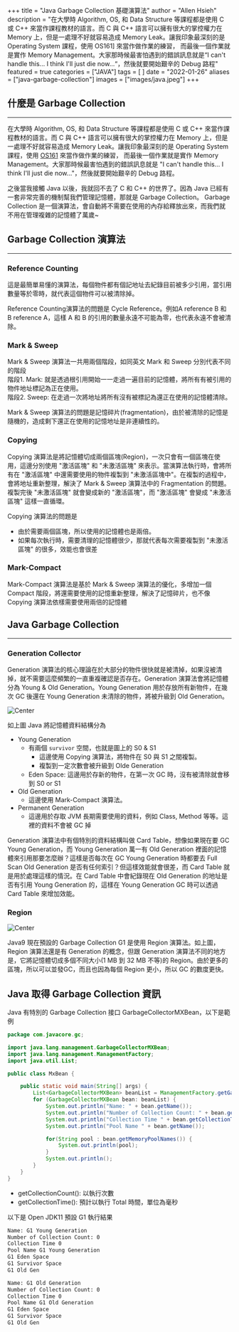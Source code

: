 +++
title = "Java Garbage Collection 基礎演算法"
author = "Allen Hsieh"
description = "在大學時 Algorithm, OS, 和 Data Structure 等課程都是使用 C 或 C++ 來當作課程教材的語言。而 C 與 C++ 語言可以擁有很大的掌控權力在 Memory 上，但是一處理不好就容易造成 Memory Leak。讓我印象最深刻的是 Operating System 課程，使用 OS161] 來當作做作業的練習， 而最後一個作業就是實作 Memory Management。大家那時候最害怕遇到的錯誤訊息就是“I can't handle this... I think I'll just die now...“，然後就要開始艱辛的 Debug 路程"
featured = true
categories = ["JAVA"]
tags = [
]
date = "2022-01-26"
aliases = ["java-garbage-collection"]
images = ["images/java.jpeg"]
+++

## 什麼是 Garbage Collection
---
在大學時 Algorithm, OS, 和 Data Structure 等課程都是使用 C 或 C++ 來當作課程教材的語言。而 C 與 C++ 語言可以擁有很大的掌控權力在 Memory 上，但是一處理不好就容易造成 Memory Leak。讓我印象最深刻的是 Operating System 課程，使用 [OS161](http://www.os161.org/) 來當作做作業的練習， 而最後一個作業就是實作 Memory Management。大家那時候最害怕遇到的錯誤訊息就是 "I can't handle this... I think I'll just die now..."，然後就要開始艱辛的 Debug 路程。

之後當我接觸 Java 以後，我就回不去了 C 和 C++ 的世界了。因為 Java 已經有一套非常完善的機制幫我們管理記憶體，那就是 Garbage Collection。 Garbage Collection 是一個演算法，會自動將不需要在使用的內存給釋放出來，而我們就不用在管理複雜的記憶體了萬歲~

## Garbage Collection 演算法
---
### Reference Counting
這是最簡單易懂的演算法，每個物件都有個記地址去紀錄目前被多少引用，當引用數量等於零時，就代表這個物件可以被清除掉。

Reference Counting演算法的問題是 Cycle Reference。例如A reference B 和 B reference A，這樣 A 和 B 的引用的數量永遠不可能為零，也代表永遠不會被清除。

### Mark & Sweep
Mark & Sweep 演算法一共用兩個階段，如同英文 Mark 和 Sweep 分別代表不同的階段<br>
階段1. Mark: 就是透過根引用開始一一走過一遍目前的記憶體，將所有有被引用的物件地址標記為正在使用。<br>
階段2. Sweep: 在走過一次將地址將所有沒有被標記為還正在使用的記憶體清除。

Mark & Sweep 演算法的問題是記憶碎片(fragmentation)，由於被清除的記憶是隨機的，造成剩下還正在使用的記憶地址是非連續性的。

### Copying 
Copying 演算法是將記憶體切成兩個區塊(Region)，一次只會有一個區塊在使用，這邊分別使用 "激活區塊" 和 "未激活區塊" 來表示。當演算法執行時，會將所有在 "激活區塊" 中還需要使用的物件複製到 "未激活區塊中"。在複製的過程中，會將地址重新整理，解決了 Mark & Sweep 演算法中的 Fragmentation 的問題。複製完後 "未激活區塊" 就會變成新的 "激活區塊"，而 "激活區塊" 會變成 "未激活區塊" 這樣一直循環。

Copying 演算法的問題是
* 由於需要兩個區塊，所以使用的記憶體也是兩倍。
* 如果每次執行時，需要清理的記憶體很少，那就代表每次需要複製到 "未激活區塊" 的很多，效能也會很差

### Mark-Compact 
Mark-Compact 演算法是基於 Mark & Sweep 演算法的優化，多增加一個 Compact 階段，將還需要使用的記憶重新整理，解決了記憶碎片，也不像 Copying 演算法依樣需要使用兩倍的記憶體

## Java Garbage Collection 
---
### Generation Collector
Generation 演算法的核心理論在於大部分的物件很快就是被清掉，如果沒被清掉，就不需要這麼頻繁的一直重複確認是否存在。Generation 演算法會將記憶體分為 Young & Old Generation。Young Generation 用於存放所有新物件，在幾次 GC 後還在 Young Generation 未清除的物件，將被升級到 Old Generation。


![Center](/images/post/java-garbage-collection/heapStructure.png#center)

如上圖 Java 將記憶體資料結構分為
* Young Generation
    * 有兩個 `survivor` 空間，也就是圖上的 S0 & S1 
        * 這邊使用 Copying 演算法，將物件在 S0 與 S1 之間複製。
        * 複製到一定次數會被升級到 Olde Generation
    * Eden Space: 這邊用於存新的物件，在第一次 GC 時，沒有被清除就會移到 S0 or S1 
* Old Generation 
    * 這邊使用 Mark-Compact 演算法。
* Permanent Generation 
    * 這邊用於存取 JVM 長期需要使用的資料，例如 Class, Method 等等。這裡的資料不會被 GC 掉

Generation 演算法中有個特別的資料結構叫做 Card Table，想像如果現在要 GC Young Generation，而 Young Generation 萬一有 Old Generation 裡面的記憶體來引用那要怎麼辦？這樣是否每次在 GC Young Generation 時都要去 Full Scan Old Generation 是否有任何索引？但這樣效能就會很差，而 Card Table 就是用於處理這樣的情況。在 Card Table 中會紀錄現在 Old Generation 的地址是否有引用 Young Generation 的，這樣在 Young Generation GC 時可以透過 Card Table 來增加效能。

### Region

![Center](/images/post/java-garbage-collection/g1Heap.png#center)

Java9 現在預設的 Garbage Collection G1 是使用 Region 演算法。如上圖，Region 演算法還是有 Generation 的概念，但跟 Generation 演算法不同的地方是，它將記憶體切成多個不同大小(1 MB 到 32 MB 不等)的 Region。由於更多的區塊，所以可以並發GC，而且也因為每個 Region 更小，所以 GC 的數度更快。 

## Java 取得 Garbage Collection 資訊

Java 有特別的 Garbage Collection 接口 GarbageCollectorMXBean，以下是範例
```Java
package com.javacore.gc;

import java.lang.management.GarbageCollectorMXBean;
import java.lang.management.ManagementFactory;
import java.util.List;

public class MxBean {

    public static void main(String[] args) {
        List<GarbageCollectorMXBean> beanList = ManagementFactory.getGarbageCollectorMXBeans();
        for (GarbageCollectorMXBean bean: beanList) {
            System.out.println("Name: " + bean.getName());
            System.out.println("Number of Collection Count: " + bean.getCollectionCount());
            System.out.println("Collection Time " + bean.getCollectionTime() + "ms");
            System.out.println("Pool Name " + bean.getName());

            for(String pool : bean.getMemoryPoolNames()) {
                System.out.println(pool);
            }
            System.out.println();
        }
    }
}
```

* getCollectionCount(): 以執行次數
* getCollectionTime(): 預計以執行 Total 時間，單位為毫秒

以下是 Open JDK11 預設 G1 執行結果
```Bash
Name: G1 Young Generation
Number of Collection Count: 0
Collection Time 0
Pool Name G1 Young Generation
G1 Eden Space
G1 Survivor Space
G1 Old Gen

Name: G1 Old Generation
Number of Collection Count: 0
Collection Time 0
Pool Name G1 Old Generation
G1 Eden Space
G1 Survivor Space
G1 Old Gen
```
